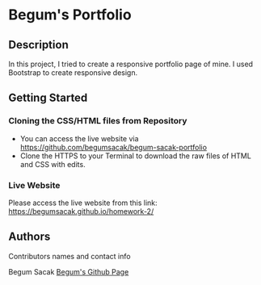 # Begum's Portfolio

## Description

In this project, I tried to create a responsive portfolio page of mine. I used Bootstrap to create responsive design. 

## Getting Started

### Cloning the CSS/HTML files from Repository

* You can access the live website via https://github.com/begumsacak/begum-sacak-portfolio
* Clone the HTTPS to your Terminal to download the raw files of HTML and CSS with edits. 

### Live Website

Please access the live website from this link: https://begumsacak.github.io/homework-2/

## Authors

Contributors names and contact info

Begum Sacak
[Begum's Github Page](https://github.com/begumsacak)
